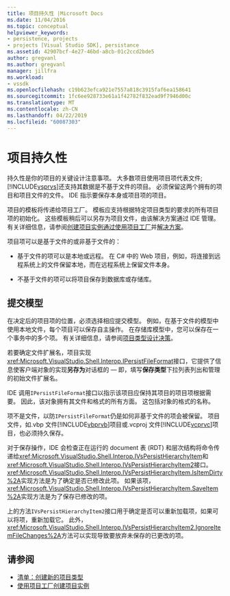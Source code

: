 ```yaml
---
title: 项目持久性 |Microsoft Docs
ms.date: 11/04/2016
ms.topic: conceptual
helpviewer_keywords:
- persistence, projects
- projects [Visual Studio SDK], persistance
ms.assetid: 42907bcf-4e27-46bd-a8cb-01c2ccd2bde5
author: gregvanl
ms.author: gregvanl
manager: jillfra
ms.workload:
- vssdk
ms.openlocfilehash: c19b623efca921e7557a818c3915faf6ea158641
ms.sourcegitcommit: 1fc6ee928733e61a1f42782f832ead9f7946d00c
ms.translationtype: MT
ms.contentlocale: zh-CN
ms.lasthandoff: 04/22/2019
ms.locfileid: "60087303"
---
```

# <a name="project-persistence"></a>项目持久性
持久性是你的项目的关键设计注意事项。 大多数项目使用项目项代表文件;[!INCLUDE[vsprvs](../../code-quality/includes/vsprvs_md.md)]还支持其数据是不基于文件的项目。 必须保留这两个拥有的项目和项目文件的文件。 IDE 指示要保存本身或项目项的项目。

 项目的模板将传递给项目工厂。 模板应支持根据特定项目类型的要求的所有项目项的初始化。 这些模板稍后可以另存为项目文件，由该解决方案通过 IDE 管理。 有关详细信息，请参阅[创建项目实例通过使用项目工厂](../../extensibility/internals/creating-project-instances-by-using-project-factories.md)并[解决方案](../../extensibility/internals/solutions-overview.md)。

 项目项可以是基于文件的或非基于文件的：

- 基于文件的项可以是本地或远程。 在 C# 中的 Web 项目，例如，将连接到远程系统上的文件保留本地，而在远程系统上保留文件本身。

- 不基于文件的项可以将项目保存到数据库或存储库。

## <a name="commit-models"></a>提交模型
 在决定后的项目项的位置，必须选择相应提交模型。 例如，在基于文件的模型中使用本地文件，每个项目可以保存自主操作。 在存储库模型中，您可以保存在一个事务中的多个项。 有关详细信息，请参阅[项目类型设计决策](../../extensibility/internals/project-type-design-decisions.md)。

 若要确定文件扩展名，项目实现<xref:Microsoft.VisualStudio.Shell.Interop.IPersistFileFormat>接口，它提供了信息使客户端对象的实现**另存为**对话框的 — 即，填写**保存类型**下拉列表列出和管理的初始文件扩展名。

 IDE 调用`IPersistFileFormat`接口以指示该项目应保持其项目的项目项根据需要。 因此，该对象拥有其文件和格式的所有方面。 这包括对象的格式的名称。

 项不是文件，以防`IPersistFileFormat`仍是如何非基于文件的项会被保留。 项目文件，如.vbp 文件[!INCLUDE[vbprvb](../../code-quality/includes/vbprvb_md.md)]项目或.vcproj 文件[!INCLUDE[vcprvc](../../code-quality/includes/vcprvc_md.md)]项目，也必须持久保存。

 对于保存操作，IDE 会检查正在运行的 document 表 (RDT) 和层次结构将命令传递给<xref:Microsoft.VisualStudio.Shell.Interop.IVsPersistHierarchyItem>和<xref:Microsoft.VisualStudio.Shell.Interop.IVsPersistHierarchyItem2>接口。 <xref:Microsoft.VisualStudio.Shell.Interop.IVsPersistHierarchyItem.IsItemDirty%2A>实现方法是为了确定是否已修改此项。 如果该项，<xref:Microsoft.VisualStudio.Shell.Interop.IVsPersistHierarchyItem.SaveItem%2A>实现方法是为了保存已修改的项。

 上的方法`IVsPersistHierarchyItem2`接口用于确定是否可以重新加载项，如果可以将项，重新加载它。 此外，<xref:Microsoft.VisualStudio.Shell.Interop.IVsPersistHierarchyItem2.IgnoreItemFileChanges%2A>方法可以实现导致要放弃未保存的已更改的项。

## <a name="see-also"></a>请参阅
- [清单：创建新的项目类型](../../extensibility/internals/checklist-creating-new-project-types.md)
- [使用项目工厂创建项目实例](../../extensibility/internals/creating-project-instances-by-using-project-factories.md)